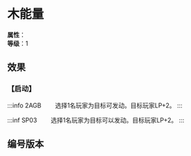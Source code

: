 <script setup>
let list = [
    { number: "SP03-021", url: "/packs/SP03" },
    { number: "2AGB-022", url: "/packs/2AGB" }
]
</script>

# 木能量

**属性**：<CardAttribute text="木"/><br/>
**等级**：1

## 效果

### 【启动】

:::info 2AGB
&emsp;&emsp;选择1名玩家为目标可发动。目标玩家LP+2。
:::

:::inf SP03
&emsp;&emsp;选择1名玩家为目标可以发动。目标玩家LP+2。
:::

## 编号版本

<CardNumberBox :list="list"/>

